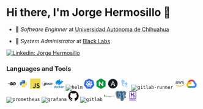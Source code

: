 # Hi there, I'm Jorge Hermosillo 🦒

- 📖 _Software Enginner_ at [Universidad Autónoma de Chihuahua](https://uach.mx/)

- 🚀 _System Administrator_ at [Black Labs](https://blacklabs.mx/)

[![Linkedin: Jorge Hermosillo](https://img.shields.io/badge/-Jorge_Hermosillo-blue?style=flat-square&logo=Linkedin&logoColor=white&link=www.linkedin.com/in/jhersa)](www.linkedin.com/in/jhersa)

### Languages and Tools

<code><img height="27" src="https://raw.githubusercontent.com/github/explore/80688e429a7d4ef2fca1e82350fe8e3517d3494d/topics/go/go.png" alt="go"></code>
<code><img height="27" src="https://raw.githubusercontent.com/github/explore/80688e429a7d4ef2fca1e82350fe8e3517d3494d/topics/python/python.png" alt="python"></code>
<code><img height="27" src="https://raw.githubusercontent.com/github/explore/80688e429a7d4ef2fca1e82350fe8e3517d3494d/topics/javascript/javascript.png" alt="javascript"></code>
<code><img height="27" src="https://raw.githubusercontent.com/github/explore/80688e429a7d4ef2fca1e82350fe8e3517d3494d/topics/bash/bash.png" alt="python"></code>
<code><img height="27" src="https://raw.githubusercontent.com/github/explore/80688e429a7d4ef2fca1e82350fe8e3517d3494d/topics/docker/docker.png" alt="docker"></code>
<code><img height="27" src="https://helm.sh/img/helm.svg" alt="helm"></code>
<code><img height="27" src="https://raw.githubusercontent.com/github/explore/80688e429a7d4ef2fca1e82350fe8e3517d3494d/topics/kubernetes/kubernetes.png" alt="kubernees"></code>
<code><img height="27" src="https://raw.githubusercontent.com/github/explore/85cceaeeaf993ca35664dc37ea24f9237fbbfc14/topics/nginx/nginx.png" alt="nginx"></code>
<code><img height="27" src="https://raw.githubusercontent.com/github/explore/80688e429a7d4ef2fca1e82350fe8e3517d3494d/topics/ansible/ansible.png" alt="ansible"></code>
<code><img height="27" src="https://raw.githubusercontent.com/github/explore/2c7e603b797535e5ad8b4beb575ab3b7354666e1/topics/actions/actions.png" alt="github-actions"></code>
<code><img height="27" src="https://gitlab.com/uploads/-/system/project/avatar/250833/runner_logo.png" alt="gitlab-runner"></code>
<code><img height="27" src="https://raw.githubusercontent.com/github/explore/fbceb94436312b6dacde68d122a5b9c7d11f9524/topics/aws/aws.png" alt="aws"></code>
<code><img height="27" src="https://raw.githubusercontent.com/github/explore/08e8077e6cd7375c007c6fd6ac8cced5d7738494/topics/google-cloud/google-cloud.png" alt="gcp"></code>
<code><img height="27" src="https://prometheus.io/assets/prometheus_logo_grey.svg" alt="prometheus"></code>
<code><img height="27" src="https://upload.wikimedia.org/wikipedia/commons/9/9d/Grafana_logo.png" alt="grafana"></code>
<code><img height="27" src="https://raw.githubusercontent.com/github/explore/78df643247d429f6cc873026c0622819ad797942/topics/github/github.png" alt="github"></code>
<code><img height="27" src="https://about.gitlab.com/images/press/press-kit-icon.svg" alt="gitlab"></code>
<code><img height="27" src="https://raw.githubusercontent.com/github/explore/80688e429a7d4ef2fca1e82350fe8e3517d3494d/topics/mongodb/mongodb.png" alt="mongodb"></code>
<code><img height="27" src="https://raw.githubusercontent.com/github/explore/80688e429a7d4ef2fca1e82350fe8e3517d3494d/topics/postgresql/postgresql.png" alt="postgresql"></code>
<code><img height="27" src="https://raw.githubusercontent.com/github/explore/cb661bc288627f05a5ac4187b00495fd8048c9fa/topics/heroku/heroku.png" alt="heroku"></code>
